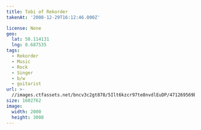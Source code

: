 ```yaml
---
title: Tobi of Rekorder
takenAt: '2008-12-29T16:12:46.000Z'

license: None
geo:
  lat: 50.114131
  lng: 8.687535
tags:
  - Rekorder
  - Music
  - Rock
  - Singer
  - b/w
  - guitarist
url: >-
  //images.ctfassets.net/bncv3c2gt878/5Ilt6kzcr97te8nvdlEuDP/471269569b834cd30696545ddfce7c8f/tobi-of-rekorder_4343164821_o
size: 1602762
image:
  width: 2000
  height: 3008
---
```

